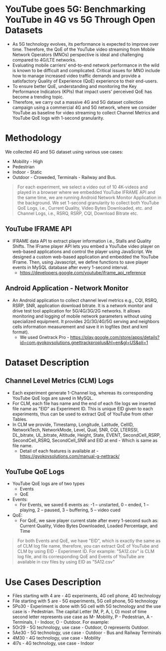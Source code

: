 # YouTube goes 5G: Benchmarking YouTube in 4G vs 5G Through Open Datasets 

- As 5G technology evolves, its performance is expected to improve over time. Therefore, the QoE of the YouTube video streaming from Mobile Network Operators (MNOs) perspective is ideal and challenging compared to 4G/LTE networks. 
- Evaluating mobile carriers’ end-to-end network performance in the wild is known to be difficult and complicated. 
Critical issues for MNO include how to manage increased video traffic demands and provide a satisfactory Quality of Experience (QoE) experience to their end-users. 
- To ensure better QoE, understanding and monitoring the Key Performance Indicators (KPIs) that impact users' perceived QoE has become a trending topic.
- Therefore, we carry out a massive 4G and 5G dataset collection campaign using a commercial 4G and 5G network, where we consider YouTube as baseline for video streaming to collect Channel Metrics and YouTube QoE logs with 1-second granularity.

# Methodology
We collected 4G and 5G dataset using various use cases:
- Mobility - High
- Pedestrian
- Indoor - Static
- Outdoor - Croweded, Terminals - Railway and Bus.

> For each experiment, we select a video out of 10 4K-videos and played in a browser where we embedded YouTube IFRAME API and the same time, we are running Android Network Monitor Application in the background. We set 1-second granularity to collect both YouTube QoE Logs, i.e., Current Quality, Video Bytes Downloaded, etc. and Channel Logs, i.e., RSRQ, RSRP, CQI, Download Bitrate etc. 

## YouTube IFRAME API
- IFRAME data API to extract player information i.e., Stalls and Quality Shifts.
The IFrame player API lets you embed a YouTube video player on web-based applications and control the player using JavaScript.
We designed a custom web-based application and embedded the YouTube IFrame. Then, using Javascript, we define functions to save player events in MySQL database after every 1-second interval.
  - https://developers.google.com/youtube/iframe_api_reference
## Android Application - Network Monitor
- An Android application to collect channel level metrics e.g., CQI, RSRQ, RSRP, SNR, application download bitrate. It is a network monitor and drive test tool application for 5G/4G/3G/2G networks.  It allows monitoring and logging of mobile network parameters without using specialized equipment. It provides 2G/3G/4G/5G serving and neighbors cells information measurement and save it in logfiles (text and kml format).
  - We used Gnetrack Pro - https://play.google.com/store/apps/details?id=com.gyokovsolutions.gnettrackproplus&hl=en&gl=US&pli=1

# Dataset Description

## Channel Level Metrics (CLM) Logs
  - Each experiment generate 1-Channel log, whereas its corresponding YouTube QoE logs are saved in MySQL. 
  - For CLM, each file has name and the end of each file logs we inserted file name as "EID" as Experiment ID. This is unique EID given to each experiments, thus can be used to extract QoE of YouTube from other Tables.
  - In CLM we provide, Timestamp,	Longitude,	Latitude,	CellID,	NetworkTech,	NetworkMode,	Level,	Qual,	SNR,	CQI,	LTERSSI,	DL_bitrate,	UL_bitrate,	Altitude,	Height,	State,	EVENT,	SecondCell_RSRP,	SecondCell_RSRQ,	SecondCell_SNR and EID at end - Which is same as file name.
    - Detail of each features is available at - https://gyokovsolutions.com/manual-g-nettrack/
## YouTube QoE Logs
- YouTube QoE logs are of two types
  - Events
  - QoE
- Events:
  - For Events, we saved 6 events as: -1 – unstarted, 0 – ended, 1 – playing, 2 – paused, 3 – buffering, 5 – video cued
- QoE:
  - For QoE, we save player current state after every 1-second such as: Current Quality, Video Bytes Downloaded, Loaded Percentage, and Time

> For both Events and QoE, we have "EID", which is exactly the same as of CLM log file name, therefore, you can extract QoE of YouTube and CLM by using EID - Experiment ID. For example: "5A12.csv" is CLM log file, and its corresponding QoE and Events of YouTube are available in csv files by using EID as "5A12.csv"

# Use Cases Description
- Files starting with 4 are - 4G experiments, 4G cell phone, 4G technology
- File starting with 5 are - 5G experiments, 5G cell phone, 5G technology
 - 5Po30 - Experiment is done with 5G cell with 5G technology and the use case is - Pedestrian. The capital Letter (M, P, A, I, O) most of time second letter represents use case as M- Mobility, P - Pedestrian, A - Terminals, I - Indoor, O - Outdoor. For example:
 - 5Or29 - 5G technology, use case - Outdoor, O represents Outdoor.
 - 5Ae30 - 5G technology, use case - Outdoor - Bus and Railway Terminals
 - 4M30 - 4G technology, use case - Mobility
 - 4I7s - 4G technology, use case - Indoor

